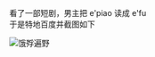 看了一部短剧，男主把 e'piao 读成 e'fu  
于是特地百度并截图如下

![饿殍遍野](https://lib.zhaiduting.work.gd/uPic/%E9%A5%BF%E6%AE%8D%E9%81%8D%E9%87%8E.jpg)

